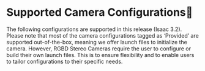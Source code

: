 # Supported Camera Configurations

The following configurations are supported in this release (Isaac 3.2). Please note that most of the camera configurations tagged as ‘Provided’ are supported out-of-the-box, meaning we offer launch files to initialize the camera. However, RGBD Stereo Cameras require the user to configure or build their own launch files. This is to ensure flexibility and to enable users to tailor configurations to their specific needs.
